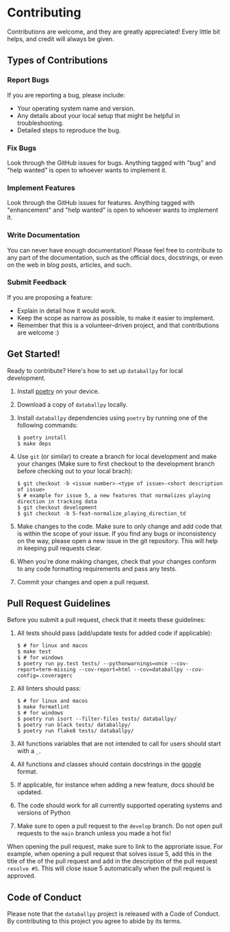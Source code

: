 # Contributing

Contributions are welcome, and they are greatly appreciated! Every little bit
helps, and credit will always be given.

## Types of Contributions

### Report Bugs

If you are reporting a bug, please include:

* Your operating system name and version.
* Any details about your local setup that might be helpful in troubleshooting.
* Detailed steps to reproduce the bug.

### Fix Bugs

Look through the GitHub issues for bugs. Anything tagged with "bug" and "help
wanted" is open to whoever wants to implement it.

### Implement Features

Look through the GitHub issues for features. Anything tagged with "enhancement"
and "help wanted" is open to whoever wants to implement it.

### Write Documentation

You can never have enough documentation! Please feel free to contribute to any
part of the documentation, such as the official docs, docstrings, or even
on the web in blog posts, articles, and such.

### Submit Feedback

If you are proposing a feature:

* Explain in detail how it would work.
* Keep the scope as narrow as possible, to make it easier to implement.
* Remember that this is a volunteer-driven project, and that contributions
  are welcome :)

## Get Started!

Ready to contribute? Here's how to set up `databallpy` for local development.

1. Install [poetry](https://python-poetry.org/) on your device. 
2. Download a copy of `databallpy` locally.
3. Install `databallpy` dependencies using `poetry` by running one of the following commands:

    ```console
    $ poetry install
    $ make deps
    ```
4. Use `git` (or similar) to create a branch for local development and make your changes (Make sure to first checkout to the development branch before checking out to your local brach):

    ```console
    $ git checkout -b <issue number>-<type of issue>-<short description of issue>
    $ # example for issue 5, a new features that normalizes playing direction in tracking data
    $ git checkout development
    $ git checkout -b 5-feat-normalize_playing_direction_td
    ```

5. Make changes to the code. Make sure to only change and add code that is within the scope of your issue. If you find any bugs or inconsistency on the way, please open a new issue in the git repository. This will help in keeping pull requests clear.

6. When you're done making changes, check that your changes conform to any code formatting requirements and pass any tests.
      
7. Commit your changes and open a pull request.

## Pull Request Guidelines

Before you submit a pull request, check that it meets these guidelines:

  1. All tests should pass (add/update tests for added code if applicable): 
     
      ```console
      $ # for linux and macos
      $ make test
      $ # for windows
      $ poetry run py.test tests/ --pythonwarnings=once --cov-report=term-missing --cov-report=html --cov=databallpy --cov-config=.coveragerc
      ```

  2. All linters should pass:
      
      ```console
      $ # for linux and macos
      $ make formatlint
      $ # for windows
      $ poetry run isort --filter-files tests/ databallpy/
      $ poetry run black tests/ databallpy/
      $ poetry run flake8 tests/ databallpy/
      ```

  3. All functions variables that are not intended to call for users should start with a `_`.
  4. All functions and classes should contain docstrings in the [google](https://github.com/NilsJPWerner/autoDocstring/blob/HEAD/docs/google.md) format.
  5. If applicable, for instance when adding a new feature, docs should be updated.
  6. The code should work for all currently supported operating systems and versions of Python
  7. Make sure to open a pull request to the `develop` branch. Do not open pull requests to the `main` branch unless you made a hot fix!

When opening the pull request, make sure to link to the approriate issue. For example, when opening a pull request that solves issue 5, add this in the title of the 
of the pull request and add in the description of the pull request `resolve #5`. This will close issue 5 automatically when the pull request is approved.

## Code of Conduct

Please note that the `databallpy` project is released with a
Code of Conduct. By contributing to this project you agree to abide by its terms.
